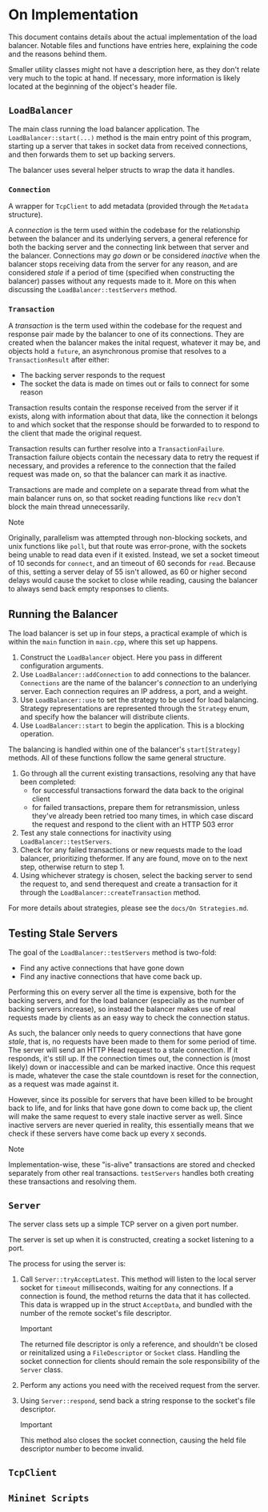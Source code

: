 # On Implementation

This document contains details about the actual implementation of the load balancer.
Notable files and functions have entries here, explaining the code and the reasons behind them.

Smaller utility classes might not have a description here, as they don't relate very much to the topic at hand. If necessary, more information is likely located at the beginning of the object's header file.

## `LoadBalancer`

The main class running the load balancer application.
The `LoadBalancer::start(...)` method is the main entry point of this program, starting up a server that takes in socket data from received connections, and then forwards them to set up backing servers.

The balancer uses several helper structs to wrap the data it handles.

### `Connection`

A wrapper for `TcpClient` to add metadata (provided through the `Metadata` structure). 

A *connection* is the term used within the codebase for the relationship between the balancer and its underlying servers, a general reference for both the backing server and the connecting link between that server and the balancer. 
Connections may *go down* or be considered *inactive* when the balancer stops receiving data from the server for any reason, and are considered *stale* if a period of time (specified when constructing the balancer) passes without any requests made to it. More on this when discussing the `LoadBalancer::testServers` method.

### `Transaction`

A *transaction* is the term used within the codebase for the request and response pair made by the balancer to one of its connections. They are created when the balancer makes the inital request, whatever it may be, and objects hold a `future`, an asynchronous promise that resolves to a `TransactionResult` after either:
- The backing server responds to the request
- The socket the data is made on times out or fails to connect for some reason

Transaction results contain the response received from the server if it exists, along with information about that data, like the connection it belongs to and which socket that the response should be forwarded to to respond to the client that made the original request.

Transaction results can further resolve into a `TransactionFailure`. Transaction failure objects contain the necessary data to retry the request if necessary, and provides a reference to the connection that the failed request was made on, so that the balancer can mark it as inactive.

Transactions are made and complete on a separate thread from what the main balancer runs on, so that socket reading functions like `recv` don't block the main thread unnecessarily.

> [!NOTE]
> Originally, parallelism was attempted through non-blocking sockets, and unix functions like `poll`, but that route was error-prone, with the sockets being unable to read data even if it existed.
> Instead, we set a socket timeout of 10 seconds for `connect`, and an timeout of 60 seconds for `read`. Because of this, setting a server delay of 55 isn't allowed, as 60 or higher second delays would cause the socket to close while reading, causing the balancer to always send back empty responses to clients. 


## Running the Balancer

The load balancer is set up in four steps, a practical example of which is within the `main` function in `main.cpp`, where this set up happens.
1. Construct the `LoadBalancer` object. Here you pass in different configuration arguments.
2. Use `LoadBalancer::addConnection` to add connections to the balancer. `Connections` are the name of the balancer's *connection* to an underlying server. Each connection requires an IP address, a port, and a weight.
3. Use `LoadBalancer::use` to set the strategy to be used for load balancing. Strategy representations are represented through the `Strategy` enum, and specify how the balancer will distribute clients.
4. Use `LoadBalancer::start` to begin the application. This is a blocking operation.

The balancing is handled within one of the balancer's `start[Strategy]` methods.
All of these functions follow the same general structure.
1. Go through all the current existing transactions, resolving any that have been completed:
   - for successful transactions forward the data back to the original client 
   - for failed transactions, prepare them for retransmission, unless they've already been retried too many times, in which case discard the request and respond to the client with an HTTP 503 error
2. Test any stale connections for inactivity using `LoadBalancer::testServers`.
3. Check for any failed transactions or new requests made to the load balancer, prioritizing theformer. If any are found, move on to the next step, otherwise return to step 1.
4. Using whichever strategy is chosen, select the backing server to send the request to, and send therequest and create a transaction for it through the `LoadBalancer::createTransaction` method.

For more details about strategies, please see the `docs/On Strategies.md`.

## Testing Stale Servers

The goal of the `LoadBalancer::testServers` method is two-fold:
- Find any active connections that have gone down
- Find any inactive connections that have come back up.

Performing this on every server all the time is expensive, both for the backing servers, and for the load balancer (especially as the number of backing servers increase), so instead the balancer makes use of real requests made by clients as an easy way to check the connection status. 

As such, the balancer only needs to query connections that have gone *stale*, that is, no requests have been made to them for some period of time.
The server will send an HTTP Head request to a stale connection. If it responds, it's still up. If the connection times out, the connection is (most likely) down or inaccessible and can be marked inactive. Once this request is made, whatever the case the stale countdown is reset for the connection, as a request was made against it.

However, since its possible for servers that have been killed to be brought back to life, and for links that have gone down to come back up, the client will make the same request to every stale inactive server as well. Since inactive servers are never queried in reality, this essentially means that we check if these servers have come back up every `X` seconds.

> [!Note]
> Implementation-wise, these "is-alive" transactions are stored and checked separately from other real transactions. 
> `testServers` handles both creating these transactions and resolving them.

## `Server`

The server class sets up a simple TCP server on a given port number. 

The server is set up when it is constructed, creating a socket listening to a port.

The process for using the server is:
1. Call `Server::tryAcceptLatest`. This method will listen to the local server socket for `timeout` milliseconds, waiting for any connections. If a connection is found, the method returns the data that it has collected.
This data is wrapped up in the struct `AcceptData`, and bundled with the number of the remote socket's file descriptor.
   > [!IMPORTANT]
   > The returned file descriptor is only a reference, and shouldn't be closed or reinitalized using a `FileDescriptor` or `Socket` class. Handling the socket connection for clients should remain the sole responsibility of the `Server` class.

2. Perform any actions you need with the received request from the server.

3. Using `Server::respond`, send back a string response to the socket's file descriptor. 
   > [!IMPORTANT]
   > This method also closes the socket connection, causing the held file descriptor number to become invalid.

## `TcpClient`



## `Mininet Scripts`